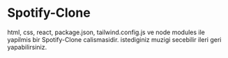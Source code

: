 # Spotify-Clone
html, css, react, package.json, tailwind.config.js ve node modules ile yapilmis bir Spotify-Clone calismasidir. istediginiz muzigi secebilir ileri geri yapabilirsiniz.
